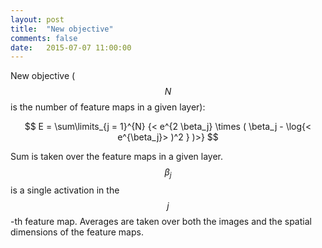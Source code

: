 ```yaml
---
layout: post
title:  "New objective"
comments: false
date:   2015-07-07 11:00:00
---
```


New objective ($$ N $$ is the number of feature maps in a given layer):

$$ E = \sum\limits_{j = 1}^{N} {< e^{2 \beta_j} \times ( \beta_j - \log{< e^{\beta_j}> )^2 } )>} $$

Sum is taken over the feature maps in a given layer. $$ \beta_j $$ is a single activation in the $$ j $$-th feature map. Averages are taken over both the images and the spatial dimensions of the feature maps.
